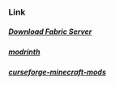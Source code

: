 ### Link
##### [Download Fabric Server](https://fabricmc.net/use/server/)
##### [modrinth](https://modrinth.com/mods)
##### [curseforge-minecraft-mods](https://www.curseforge.com/minecraft/mc-mods)

